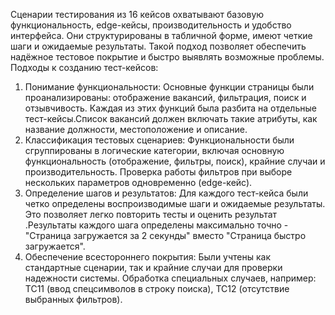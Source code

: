 Сценарии тестирования из 16 кейсов охватывают базовую функциональность, edge-кейсы, производительность и удобство интерфейса. Они структурированы в табличной форме, имеют четкие шаги и ожидаемые результаты. Такой подход позволяет обеспечить надёжное тестовое покрытие и быстро выявлять возможные проблемы.
Подходы к созданию тест-кейсов:
1. Понимание функциональности: Основные функции страницы были проанализированы: отображение вакансий, фильтрация, поиск и отзывчивость. Каждая из этих функций была разбита на отдельные тест-кейсы.Список вакансий должен включать такие атрибуты, как название должности, местоположение и описание.
2. Классификация тестовых сценариев: Функциональности были сгруппированы в логические категории, включая основную функциональность (отображение, фильтры, поиск), крайние случаи и производительность. Проверка работы фильтров при выборе нескольких параметров одновременно (edge-кейс).
3. Определение шагов и результатов: Для каждого тест-кейса были четко определены воспроизводимые шаги и ожидаемые результаты. Это позволяет легко повторить тесты и оценить результат .Результаты каждого шага определены максимально точно - "Страница загружается за 2 секунды" вместо "Страница быстро загружается".
4. Обеспечение всестороннего покрытия: Были учтены как стандартные сценарии, так и крайние случаи для проверки надежности системы. Обработка специальных случаев, например: TC11 (ввод спецсимволов в строку поиска), TC12 (отсутствие выбранных фильтров).